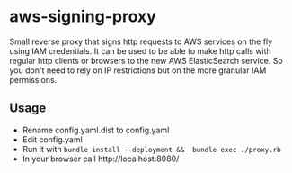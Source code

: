 # aws-signing-proxy
Small reverse proxy that signs http requests to AWS services on the fly using IAM credentials. It can be used to be able to make http calls with regular http clients or browsers to the new AWS ElasticSearch service. So you don't need to rely on IP restrictions but on the more granular IAM permissions.

## Usage
- Rename config.yaml.dist to config.yaml
- Edit config.yaml
- Run it with `bundle install --deployment &&  bundle exec ./proxy.rb`
- In your browser call http://localhost:8080/
